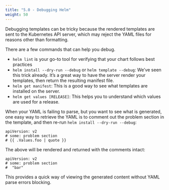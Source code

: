 ```yaml
---
title: "5.0 - Debugging Helm"
weight: 50
---
```



Debugging templates can be tricky because the rendered templates are sent to the Kubernetes API server, which may reject the YAML files for reasons other than formatting.

There are a few commands that can help you debug.

* `helm lint` is your go-to tool for verifying that your chart follows best practices
* `helm install --dry-run --debug` or `helm template --debug`: We’ve seen this trick already. It’s a great way to have the server render your templates, then return the resulting manifest file.
* `helm get manifest`: This is a good way to see what templates are installed on the server.
* `helm get values [RELEASE]`: This helps you to understand which values are used for a release.

When your YAML is failing to parse, but you want to see what is generated, one easy way to retrieve the YAML is to comment out the problem section in the template, and then re-run `helm install --dry-run --debug`:

```
apiVersion: v2
# some: problem section
# {{ .Values.foo | quote }}
```

The above will be rendered and returned with the comments intact:

```
apiVersion: v2
# some: problem section
#  "bar"
```

This provides a quick way of viewing the generated content without YAML parse errors blocking.